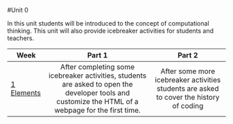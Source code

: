 #Unit 0

In this unit students will be introduced to the concept of computational thinking. This unit will also provide icebreaker activities for students and teachers.

| Week | Part 1 | Part 2 | 
|-----|:-------:|:-------:|
| [1 Elements](lessons/day1)| After completing some icebreaker activities, students are asked to open the developer tools and customize the HTML of a webpage for the first time.| After some more icebreaker activities students are asked to cover the history of coding|